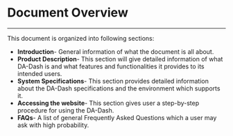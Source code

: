 # Document Overview


---



This document is organized into following sections: 
* **Introduction**- General information of what the document is all about.
* **Product Description**- This section will give detailed information of what DA-Dash is and what features and functionalities it provides to its intended users.
* **System Specifications**- This section provides detailed information about the DA-Dash specifications and the environment which supports it.
* **Accessing the website**- This section gives user a step-by-step procedure for using the DA-Dash. 
* **FAQs**- A list of general Frequently Asked Questions which a user may ask with high probability.

